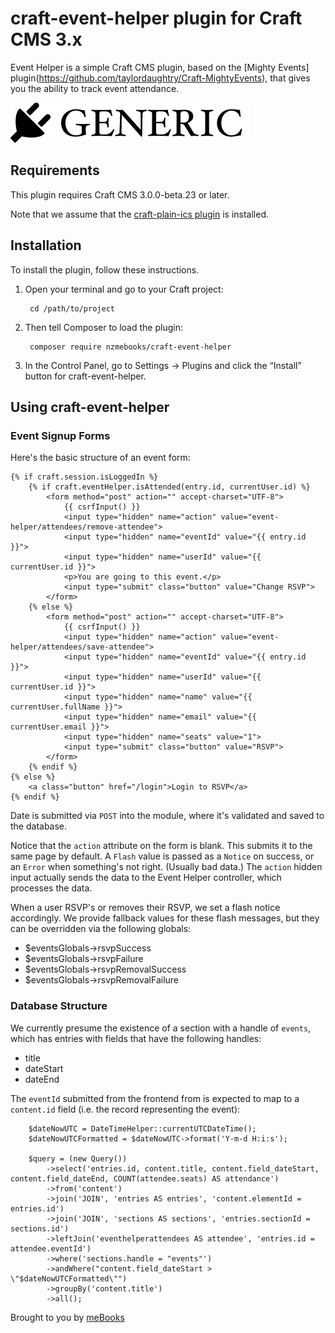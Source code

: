 # craft-event-helper plugin for Craft CMS 3.x

Event Helper is a simple Craft CMS plugin, based on the [Mighty Events] plugin(https://github.com/taylordaughtry/Craft-MightyEvents), that gives you the ability to track event attendance.

![Screenshot](resources/img/plugin-logo.png)

## Requirements

This plugin requires Craft CMS 3.0.0-beta.23 or later.

Note that we assume that the [craft-plain-ics plugin](https://github.com/plainlanguage/craft-plain-ics) is installed.

## Installation

To install the plugin, follow these instructions.

1. Open your terminal and go to your Craft project:

        cd /path/to/project

2. Then tell Composer to load the plugin:

        composer require nzmebooks/craft-event-helper

3. In the Control Panel, go to Settings → Plugins and click the “Install” button for craft-event-helper.

## Using craft-event-helper

### Event Signup Forms

Here's the basic structure of an event form:

````
{% if craft.session.isLoggedIn %}
    {% if craft.eventHelper.isAttended(entry.id, currentUser.id) %}
        <form method="post" action="" accept-charset="UTF-8">
            {{ csrfInput() }}
            <input type="hidden" name="action" value="event-helper/attendees/remove-attendee">
            <input type="hidden" name="eventId" value="{{ entry.id }}">
            <input type="hidden" name="userId" value="{{ currentUser.id }}">
            <p>You are going to this event.</p>
            <input type="submit" class="button" value="Change RSVP">
        </form>
    {% else %}
        <form method="post" action="" accept-charset="UTF-8">
            {{ csrfInput() }}
            <input type="hidden" name="action" value="event-helper/attendees/save-attendee">
            <input type="hidden" name="eventId" value="{{ entry.id }}">
            <input type="hidden" name="userId" value="{{ currentUser.id }}">
            <input type="hidden" name="name" value="{{ currentUser.fullName }}">
            <input type="hidden" name="email" value="{{ currentUser.email }}">
            <input type="hidden" name="seats" value="1">
            <input type="submit" class="button" value="RSVP">
        </form>
    {% endif %}
{% else %}
    <a class="button" href="/login">Login to RSVP</a>
{% endif %}
````

Date is submitted via `POST` into the module, where it's validated and saved to
the database.

Notice that the `action` attribute on the form is blank. This submits it to the
same page by default. A `Flash` value is passed as a `Notice` on success, or an
`Error` when something's not right. (Usually bad data.) The `action` hidden
input actually sends the data to the Event Helper controller, which processes
the data.

When a user RSVP's or removes their RSVP, we set a flash notice accordingly. We provide fallback values for these flash messages, but they can be overridden via the following globals:

* $eventsGlobals->rsvpSuccess
* $eventsGlobals->rsvpFailure
* $eventsGlobals->rsvpRemovalSuccess
* $eventsGlobals->rsvpRemovalFailure

### Database Structure

We currently presume the existence of a section with a handle of `events`, which has entries with fields that have the following handles:

* title
* dateStart
* dateEnd

The `eventId` submitted from the frontend from is expected to map to a `content.id` field (i.e. the record representing the event):

        $dateNowUTC = DateTimeHelper::currentUTCDateTime();
        $dateNowUTCFormatted = $dateNowUTC->format('Y-m-d H:i:s');

        $query = (new Query())
            ->select('entries.id, content.title, content.field_dateStart, content.field_dateEnd, COUNT(attendee.seats) AS attendance')
            ->from('content')
            ->join('JOIN', 'entries AS entries', 'content.elementId = entries.id')
            ->join('JOIN', 'sections AS sections', 'entries.sectionId = sections.id')
            ->leftJoin('eventhelperattendees AS attendee', 'entries.id = attendee.eventId')
            ->where('sections.handle = "events"')
            ->andWhere("content.field_dateStart > \"$dateNowUTCFormatted\"")
            ->groupBy('content.title')
            ->all();

Brought to you by [meBooks](https://mebooks.co.nz)
